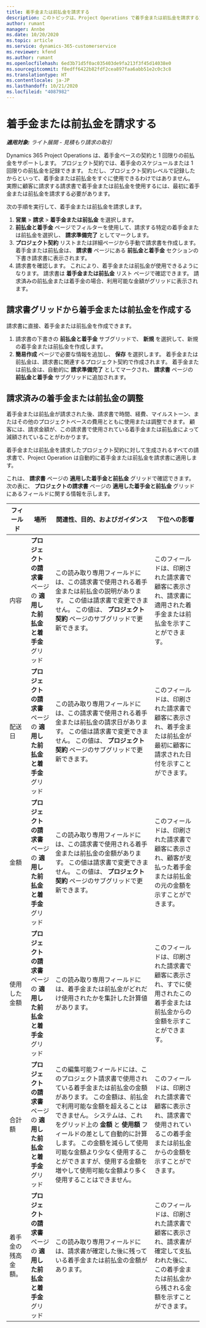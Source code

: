 ```yaml
---
title: 着手金または前払金を請求する
description: このトピックは、Project Operations で着手金または前払金を請求する方法について説明します。
author: rumant
manager: Annbe
ms.date: 10/20/2020
ms.topic: article
ms.service: dynamics-365-customerservice
ms.reviewer: kfend
ms.author: rumant
ms.openlocfilehash: 6ed3b71d5f0ac035403de9fa213f3f45d14038e0
ms.sourcegitcommit: f8edff6422b82fdf2cea897faa6abb51e2c0c3c8
ms.translationtype: HT
ms.contentlocale: ja-JP
ms.lasthandoff: 10/21/2020
ms.locfileid: "4087982"
---
```

# <a name="invoice-a-retainer-or-an-advance"></a>着手金または前払金を請求する

_**適用対象:** ライト展開 - 見積もり請求の取引_

Dynamics 365 Project Operations は、着手金ベースの契約と 1 回限りの前払金をサポートします。 プロジェクト契約では、着手金のスケジュールまたは 1 回限りの前払金を記録できます。 ただし、プロジェクト契約レベルで記録したからといって、着手金または前払金をすぐに使用できるわけではありません。 実際に顧客に請求する請求書で着手金または前払金を使用するには、最初に着手金または前払金を請求する必要があります。

次の手順を実行して、着手金または前払金を請求します。

1. **営業** > **請求** > **着手金または前払金** を選択します。 
2. **前払金と着手金** ページでフィルターを使用して、請求する特定の着手金または前払金を選択し、 **請求準備完了** としてマークします。
3. **プロジェクト契約** リストまたは詳細ページから手動で請求書を作成します。 着手金または前払金は、 **請求書** ページにある **前払金と着手金** セクションの下書き請求書に表示されます。
4. 請求書を確認します。 これにより、着手金または前払金が使用できるようになります。 請求書は **着手金または前払金** リスト ページで確認できます。 請求済みの前払金または着手金の場合、利用可能な金額がグリッドに表示されます。

## <a name="create-a-retainer-or-advance-from-the-invoice-grid"></a>請求書グリッドから着手金または前払金を作成する

請求書に直接、着手金または前払金を作成できます。

1. 請求書の下書きの **前払金と着手金** サブグリッドで、 **新規** を選択して、新規の着手金または前払金を作成します。 
2. **簡易作成** ページで必要な情報を追加し、 **保存** を選択します。 着手金または前払金は、請求書に関連するプロジェクト契約で作成されます。 着手金または前払金は、自動的に **請求準備完了** としてマークされ、 **請求書** ページの **前払金と着手金** サブグリッドに追加されます。

## <a name="reconcile-an-invoiced-retainer-or-advance"></a>請求済みの着手金または前払金の調整

着手金または前払金が請求された後、請求書で時間、経費、マイルストーン、またはその他のプロジェクトベースの費用とともに使用または調整できます。 顧客には、請求金額が、この請求書で使用されている着手金または前払金によって減額されていることがわかります。

着手金または前払金を請求したプロジェクト契約に対して生成されるすべての請求書で、Project Operation は自動的に着手金または前払金を請求書に適用します。

これは、 **請求書** ページの **適用した着手金と前払金** グリッドで確認できます。 次の表に、 **プロジェクトの請求書** ページの **適用した着手金と前払金** グリッドにあるフィールドに関する情報を示します。

| フィールド | 場所 | 関連性、目的、およびガイダンス | 下位への影響 |
| --- | --- | --- | --- |
| 内容 | **プロジェクトの請求書** ページの **適用した前払金と着手金** グリッド |この読み取り専用フィールドには、この請求書で使用される着手金または前払金の説明があります。 この値は請求書で変更できません。 この値は、 **プロジェクト契約** ページのサブグリッドで更新できます。 | このフィールドは、印刷された請求書で顧客に表示され、請求書に適用された着手金または前払金を示すことができます。 |
| 配送日 | **プロジェクトの請求書** ページの **適用した前払金と着手金** グリッド  | この読み取り専用フィールドには、この請求書で使用される着手金または前払金の請求日があります。 この値は請求書で変更できません。 この値は、 **プロジェクト契約** ページのサブグリッドで更新できます。 | このフィールドは、印刷された請求書で顧客に表示され、着手金または前払金が最初に顧客に請求された日付を示すことができます。 |
| 金額 | **プロジェクトの請求書** ページの **適用した前払金と着手金** グリッド  | この読み取り専用フィールドには、この請求書で使用される着手金または前払金の金額があります。 この値は請求書で変更できません。 この値は、 **プロジェクト契約** ページのサブグリッドで更新できます。 | このフィールドは、印刷された請求書で顧客に表示され、顧客が支払った着手金または前払金の元の金額を示すことができます。 |
| 使用した金額 | **プロジェクトの請求書** ページの **適用した前払金と着手金** グリッド  | この読み取り専用フィールドには、着手金または前払金がどれだけ使用されたかを集計した計算値があります。 | このフィールドは、印刷された請求書で顧客に表示され、すでに使用されたこの着手金または前払金からの金額を示すことができます。 |
| 合計額 | **プロジェクトの請求書** ページの **適用した前払金と着手金** グリッド  | この編集可能フィールドには、このプロジェクト請求書で使用されている着手金または前払金の金額があります。 この金額は、前払金で利用可能な金額を超えることはできません。 システムは、これをグリッド上の **金額** と **使用額** フィールドの差として自動的に計算します。 この金額を減らして使用可能な金額より少なく使用することができますが、使用する金額を増やして使用可能な金額より多く使用することはできません。 | このフィールドは、印刷された請求書で顧客に表示され、請求書で使用されているこの着手金または前払金からの金額を示すことができます。 |
| 着手金の残高金額。 | **プロジェクトの請求書** ページの **適用した前払金と着手金** グリッド  | この読み取り専用フィールドには、請求書が確定した後に残っている着手金または前払金の金額があります。 | このフィールドは、印刷された請求書で顧客に表示され、請求書が確定して支払われた後に、この着手金または前払金から残される金額を示すことができます。 |
